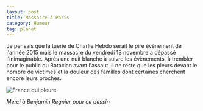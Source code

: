 ```yaml
---
layout: post
title: Massacre à Paris
category: Humeur
tag: planet
---
```


Je pensais que la tuerie de Charlie Hebdo serait le pire évènement de l'année
2015 mais le massacre du vendredi 13 novembre a dépassé l'inimaginable.<!-- more -->
Après une nuit blanche à suivre les évènements, <!--more--> à trembler pour le
public du Bataclan avant l'assaut, il ne reste que les pleurs devant le nombre
de victimes et la douleur des familles dont certaines cherchent encore leurs proches.

![France qui pleure](/images/2015/benjamin_regnier.jpg "France qui pleure")

*Merci à Benjamin Regnier pour ce dessin*
